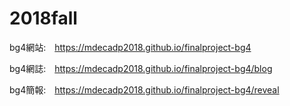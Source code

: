 # 2018fall

bg4網站:　https://mdecadp2018.github.io/finalproject-bg4

bg4網誌:　https://mdecadp2018.github.io/finalproject-bg4/blog

bg4簡報:　https://mdecadp2018.github.io/finalproject-bg4/reveal
